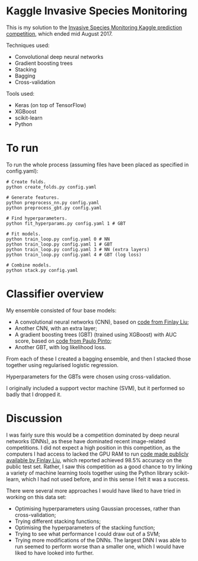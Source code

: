 # Kaggle Invasive Species Monitoring

This is my solution to the [Invasive Species Monitoring Kaggle prediction competition](https://www.kaggle.com/c/invasive-species-monitoring), which ended mid August 2017.

Techniques used:
- Convolutional deep neural networks
- Gradient boosting trees
- Stacking
- Bagging
- Cross-validation

Tools used:
- Keras (on top of TensorFlow)
- XGBoost
- scikit-learn
- Python

# To run

To run the whole process (assuming files have been placed as specified in config.yaml):

```
# Create folds.
python create_folds.py config.yaml

# Generate features.
python preprocess_nn.py config.yaml
python preprocess_gbt.py config.yaml

# Find hyperparameters.
python fit_hyperparams.py config.yaml 1 # GBT

# Fit models.
python train_loop.py config.yaml 0 # NN
python train_loop.py config.yaml 1 # GBT
python train_loop.py config.yaml 3 # NN (extra layers)
python train_loop.py config.yaml 4 # GBT (log loss)

# Combine models.
python stack.py config.yaml
```

# Classifier overview

My ensemble consisted of four base models:
- A convolutional neural networks (CNN), based on [code from Finlay Liu](https://www.kaggle.com/finlay/naive-bagging-cnn-pb0-985?scriptVersionId=1187890);
- Another CNN, with an extra layer;
- A gradient boosting trees (GBT) (trained using XGBoost) with AUC score, based on [code from Paulo Pinto]( https://www.kaggle.com/the1owl/fractals-of-nature-blend-0-90050);
- Another GBT, with log likelihood loss.

From each of these I created a bagging ensemble, and then I stacked those together using regularised logistic regression.

Hyperparameters for the GBTs were chosen using cross-validation.

I originally included a support vector machine (SVM), but it performed so badly that I dropped it.

# Discussion

I was fairly sure this would be a competition dominated by deep neural networks (DNNs), as these have dominated recent image-related competitions.  I did not expect a  high position in this competition, as the computers I had access to lacked the GPU RAM to run [code made publicly available by Finlay Liu](https://www.kaggle.com/finlay/naive-bagging-cnn-pb0-985?scriptVersionId=1187890), which reported achieved 98.5% accuracy on the public test set. Rather, I saw this competition as a good chance to try linking a variety of machine learning tools together using the Python library scikit-learn, which I had not used before, and in this sense I felt it was a success.

There were several more approaches I would have liked to have tried in working on this data set:
- Optimising hyperparameters using Gaussian processes, rather than cross-validation;
- Trying different stacking functions;
- Optimising the hyperparameters of the stacking function;
- Trying to see what performance I could draw out of a SVM;
- Trying more modifications of the DNNs. The largest DNN I was able to run seemed to perform worse than a smaller one, which I would have liked to have looked into further.
